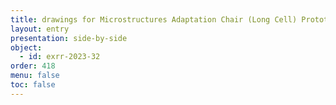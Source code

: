 ```yaml
---
title: drawings for Microstructures Adaptation Chair (Long Cell) Prototype
layout: entry
presentation: side-by-side
object:
  - id: exrr-2023-32
order: 418
menu: false
toc: false
---
```

